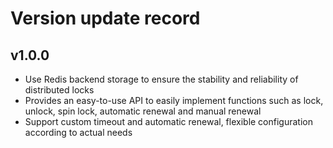 # Version update record

## v1.0.0
- Use Redis backend storage to ensure the stability and reliability of distributed locks
- Provides an easy-to-use API to easily implement functions such as lock, unlock, spin lock, automatic renewal and manual renewal
- Support custom timeout and automatic renewal, flexible configuration according to actual needs

